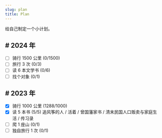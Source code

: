 ```yaml
---
slug: plan
title: Plan
---
```


给自己制定一个小计划。

## # 2024 年

- [ ] 骑行 1500 公里 (0/1500)
- [ ] 旅行 3 次 (0/3)
- [ ] 读 6 本文学书 (0/6)
- [ ] 找个对象 (0/1)

## # 2023 年

- [x] 骑行 1000 公里 (1288/1000)
- [x] 读 5 本书 (5/5) 追风筝的人 / 活着 / 曾国藩家书 / 清末民国人口贩卖与家庭生活 / 传习录
- [ ] 爬 1 座山 (0/1)
- [ ] 独自旅行 1 次 (0/1)
